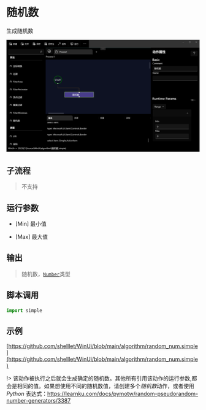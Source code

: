 # 随机数 
生成随机数


![action](./images/01.png ':size=90%')

## 子流程

> 不支持

## 运行参数

* [Min] 最小值

* [Max] 最大值


## 输出

> 随机数，[`Number`](../../types/Number.md)类型


## 脚本调用

```python
import simple


```

## 示例

[https://github.com/shelllet/WinUi/blob/main/algorithm/random_num.simple](https://github.com/shelllet/WinUi/blob/main/algorithm/random_num.simple)


!> 该动作被执行之后就会生成确定的随机数。其他所有引用该动作的运行参数,都会是相同的值。如果想使用不同的随机数值，请创建多个*随机数*动作，或者使用*Python* 表达式：https://learnku.com/docs/pymotw/random-pseudorandom-number-generators/3387